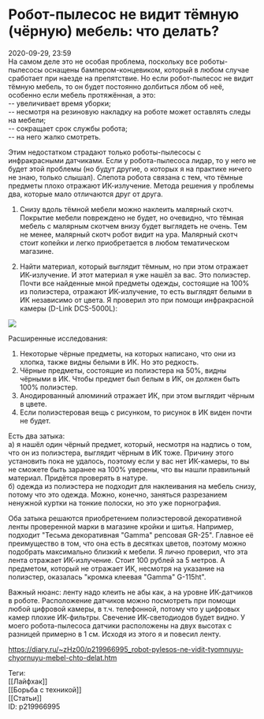 Робот-пылесос не видит тёмную (чёрную) мебель: что делать?
===========================================================

   
 2020-09-29, 23:59   
  На самом деле это не особая проблема, поскольку все роботы-пылесосы оснащены бампером-концевиком, который в любом случае сработает при наезде на препятствие. Но если робот-пылесос не видит тёмную мебель, то он будет постоянно долбиться лбом об неё, особенно если мебель протяжённая, а это:   
 -- увеличивает время уборки;   
 -- несмотря на резиновую накладку на роботе может оставлять следы на мебели;   
 -- сокращает срок службы робота;   
 -- на него жалко смотреть.   
   
 Этим недостатком страдают только роботы-пылесосы с инфракрасными датчиками. Если у робота-пылесоса лидар, то у него не будет этой проблемы (но будут другие, о которых я на практике ничего не знаю, только слышал). Слепота робота связана с тем, что тёмные предметы плохо отражают ИК-излучение. Метода решения у проблемы два, которые мало отличаются друг от друга.   
   
 1. Снизу вдоль тёмной мебели можно наклеить малярный скотч. Покрытие мебели повреждено не будет, но очевидно, что тёмная мебель с малярным скотчем внизу будет выглядеть не очень. Тем не менее, малярный скотч робот видит на ура. Малярный скотч стоит копейки и легко приобретается в любом тематическом магазине.   
   
 2. Найти материал, который выглядит тёмным, но при этом отражает ИК-излучение. И этот материал я уже нашёл за вас. Это полиэстер. Почти все найденные мной предметы одежды, состоящие на 100% из полиэстера, отражают ИК-излучение, то есть выглядят белыми в ИК независимо от цвета. Я проверил это при помощи инфракрасной камеры (D-Link DCS-5000L):   
   
   [![](https://i.imgur.com/rFVvm6Bh.jpg)](https://i.imgur.com/rFVvm6B.jpg)     
   
  Расширенные исследования:   
 1. Некоторые чёрные предметы, на которых написано, что они из хлопка, также видны белыми в ИК. Но это редкость.   
 2. Чёрные предметы, состоящие из полиэстера на 50%, видны чёрными в ИК. Чтобы предмет был белым в ИК, он должен быть 100% полиэстер.   
 3. Анодированный алюминий отражает ИК, при этом выглядит чёрным в цвете.   
 4. Если полиэстеровая вещь с рисунком, то рисунок в ИК виден почти не будет.    
   
 Есть два затыка:   
 а) я нашёл один чёрный предмет, который, несмотря на надпись о том, что он из полиэстера, выглядит чёрным в ИК тоже. Причину этого установить пока не удалось, поэтому если у вас нет ИК-камеры, то вы не сможете быть заранее на 100% уверены, что вы нашли правильный материал. Придётся проверять в натуре.   
 б) одежда из полиэстера не подходит для наклеивания на мебель снизу, потому что это одежда. Можно, конечно, заняться разрезанием ненужной куртки на тонкие полоски, но это уже порнография.   
   
 Оба затыка решаются приобретением полиэстеровой декоративной ленты проверенной марки в магазине кройки и шитья. Например, подходит "Тесьма декоративная "Gamma" репсовая GR-25". Главное её преимущество в том, что она есть в десятках цветов, поэтому можно подобрать максимально близкий к мебели. Я лично проверил, что эта лента отражает ИК-излучение. Стоит 100 рублей за 5 метров. А предметом, который не отражает ИК, несмотря на указание на полиэстер, оказалась "кромка клеевая "Gamma" G-115ht".   
   
 Важный нюанс: ленту надо клеить не абы как, а на уровне ИК-датчиков в роботе. Расположение датчиков можно посмотреть при помощи любой цифровой камеры, в т.ч. телефонной, потому что у цифровых камер плохие ИК-фильтры. Свечение ИК-светодиодов будет видно. У моего робота-пылесоса датчики расположены на двух высотах с разницей примерно в 1 см. Исходя из этого я и повесил ленту.   
    
 <https://diary.ru/~zHz00/p219966995_robot-pylesos-ne-vidit-tyomnuyu-chyornuyu-mebel-chto-delat.htm>   
   
 Теги:   
 [[Лайфхак]]   
 [[Борьба с техникой]]   
 [[Статьи]]   
 ID: p219966995